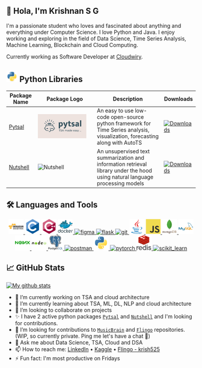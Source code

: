 ## 👋 Hola, I'm Krishnan S G

I'm a passionate student who loves and fascinated about anything and everything under Computer Science. I love Python and Java. I enjoy working and exploring in the field of Data Science, Time Series Analysis, Machine Learning, Blockchain and Cloud Computing. 

Currently working as Software Developer at [Cloudwiry](https://cloudwiry.com).

## <img src="https://raw.githubusercontent.com/devicons/devicon/master/icons/python/python-original.svg" alt="python" width="30" height="30"/> Python Libraries

| Package Name                                       | Package Logo                                                                                                                                  | Description                                                                                                                  | Downloads                                                                                |
| -------------------------------------------------- | --------------------------------------------------------------------------------------------------------------------------------------------- | ---------------------------------------------------------------------------------------------------------------------------- | ---------------------------------------------------------------------------------------- |
| [Pytsal](https://github.com/KrishnanSG/pytsal)     | <img src="https://raw.githubusercontent.com/KrishnanSG/pytsal/master/pytsal-logo.JPG" title="Pytsal" width="90%">                            | An easy to use low-code open-source python framework for Time Series analysis, visualization, forecasting along with AutoTS  | [![Downloads](https://pepy.tech/badge/pytsal)](https://pepy.tech/project/pytsal)         |
| [Nutshell](https://github.com/KrishnanSG/Nutshell) | <img src="https://user-images.githubusercontent.com/43802499/99897377-02a9f300-2cbf-11eb-8830-d9bc8d2aa0d5.png" title="Nutshell" width="55%"> | An unsupervised text summarization and information retrieval library under the hood using natural language processing models | [![Downloads](https://pepy.tech/badge/pynutshell)](https://pepy.tech/project/pynutshell) |

## 🛠️ Languages and Tools
<p align="center"> <a href="https://aws.amazon.com" target="_blank"> <img src="https://raw.githubusercontent.com/devicons/devicon/master/icons/amazonwebservices/amazonwebservices-original-wordmark.svg" alt="aws" width="40" height="40"/> </a> <a href="https://www.cprogramming.com/" target="_blank"> <img src="https://raw.githubusercontent.com/devicons/devicon/master/icons/c/c-original.svg" alt="c" width="40" height="40"/> </a> <a href="https://www.w3schools.com/cpp/" target="_blank"> <img src="https://raw.githubusercontent.com/devicons/devicon/master/icons/cplusplus/cplusplus-original.svg" alt="cplusplus" width="40" height="40"/> </a> <a href="https://www.docker.com/" target="_blank"> <img src="https://raw.githubusercontent.com/devicons/devicon/master/icons/docker/docker-original-wordmark.svg" alt="docker" width="40" height="40"/> </a> <a href="https://www.figma.com/" target="_blank"> <img src="https://www.vectorlogo.zone/logos/figma/figma-icon.svg" alt="figma" width="40" height="40"/> </a> <a href="https://flask.palletsprojects.com/" target="_blank"> <img src="https://www.vectorlogo.zone/logos/pocoo_flask/pocoo_flask-icon.svg" alt="flask" width="40" height="40"/> </a> <a href="https://git-scm.com/" target="_blank"> <img src="https://www.vectorlogo.zone/logos/git-scm/git-scm-icon.svg" alt="git" width="40" height="40"/> </a> <a href="https://www.java.com" target="_blank"> <img src="https://raw.githubusercontent.com/devicons/devicon/master/icons/java/java-original.svg" alt="java" width="40" height="40"/> </a> <a href="https://developer.mozilla.org/en-US/docs/Web/JavaScript" target="_blank"> <img src="https://raw.githubusercontent.com/devicons/devicon/master/icons/javascript/javascript-original.svg" alt="javascript" width="40" height="40"/> </a> <a href="https://www.mongodb.com/" target="_blank"> <img src="https://raw.githubusercontent.com/devicons/devicon/master/icons/mongodb/mongodb-original-wordmark.svg" alt="mongodb" width="40" height="40"/> </a> <a href="https://www.mysql.com/" target="_blank"> <img src="https://raw.githubusercontent.com/devicons/devicon/master/icons/mysql/mysql-original-wordmark.svg" alt="mysql" width="40" height="40"/> </a> <a href="https://www.nginx.com" target="_blank"> <img src="https://raw.githubusercontent.com/devicons/devicon/master/icons/nginx/nginx-original.svg" alt="nginx" width="40" height="40"/> </a> <a href="https://nodejs.org" target="_blank"> <img src="https://raw.githubusercontent.com/devicons/devicon/master/icons/nodejs/nodejs-original-wordmark.svg" alt="nodejs" width="40" height="40"/> </a> <a href="https://www.postgresql.org" target="_blank"> <img src="https://raw.githubusercontent.com/devicons/devicon/master/icons/postgresql/postgresql-original-wordmark.svg" alt="postgresql" width="40" height="40"/> </a> <a href="https://postman.com" target="_blank"> <img src="https://www.vectorlogo.zone/logos/getpostman/getpostman-icon.svg" alt="postman" width="40" height="40"/> </a> <a href="https://www.python.org" target="_blank"> <img src="https://raw.githubusercontent.com/devicons/devicon/master/icons/python/python-original.svg" alt="python" width="40" height="40"/> </a> <a href="https://pytorch.org/" target="_blank"> <img src="https://www.vectorlogo.zone/logos/pytorch/pytorch-icon.svg" alt="pytorch" width="40" height="40"/> </a> <a href="https://redis.io" target="_blank"> <img src="https://raw.githubusercontent.com/devicons/devicon/master/icons/redis/redis-original-wordmark.svg" alt="redis" width="40" height="40"/> </a> <a href="https://scikit-learn.org/" target="_blank"> <img src="https://upload.wikimedia.org/wikipedia/commons/0/05/Scikit_learn_logo_small.svg" alt="scikit_learn" width="40" height="40"/> </a> </p>



## &#x1f4c8; GitHub Stats

[![My github stats](https://github-readme-stats.vercel.app/api?username=KrishnanSG&count_private=true&show_icons=true&theme=shades-of-purple)](https://github.com/anuraghazra/github-readme-stats)


- 🔭 I’m currently working on TSA and cloud architecture 
- 🌱 I’m currently learning about TSA, ML, DL, NLP and cloud architecture
- 👯 I’m looking to collaborate on projects
- ✨ I have 2 active python packages [`Pytsal`](https://github.com/KrishnanSG/pytsal) and [`Nutshell`](https://github.com/KrishnanSG/Nutshell) and I'm looking for contributions.
- 🤔 I’m looking for contributions to [`MusicBrain`](https://github.com/KrishnanSG/MusicBrain) and [`Flingo`](https://flingo.vercel.app/) repositories. (WIP, so currently private. Ping me let's have a chat 🙂)
- 💬 Ask me about Data Science, TSA, Cloud and DSA
- 📫 How to reach me: [LinkedIn](https://www.linkedin.com/in/krishnansg/) • [Kaggle](https://www.kaggle.com/krish525) • [Flingo - krish525](https://flingo.vercel.app/)
- ⚡ Fun fact: I'm most productive on Fridays

